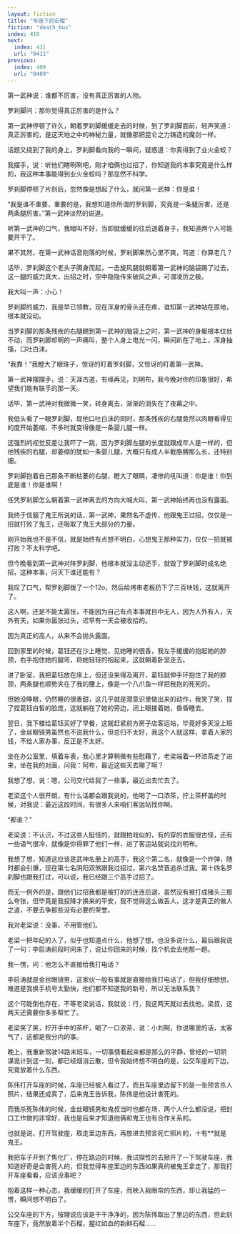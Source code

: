 ```yaml
---
layout: fiction
title: "车座下的石榴"
fiction: "death_bus"
index: 410
next:
  index: 411
  url: "0411"
previous:
  index: 409
  url: "0409"
---
```

第一武神说：谁都不厉害，没有真正厉害的人物。

罗刹脚问：那你觉得真正厉害的是什么？

第一武神停顿了许久，朝着罗刹脚缓缓走去的时候，到了罗刹脚面前，轻声笑道：真正厉害的，是这天地之中的神秘力量，就像那把昆仑之力铸造的魔剑一样。

话题又绕到了我的身上，罗刹脚看向我的一瞬间，疑惑道：你真得到了业火金蛟？

我摆手，说：听他们瞎咧咧吧，刚才咱俩也过招了，你知道我的本事究竟是什么样的，我这种本事能得到业火金蛟吗？那显然不科学。

罗刹脚停顿了片刻后，忽然像是想起了什么，就问第一武神：你是谁！

“我是谁不重要，重要的是，我想知道你所谓的罗刹脚，究竟是一条腿厉害，还是两条腿厉害。”第一武神淡然的说道。

听第一武神的口气，我暗叫不好，当即就缓缓的往后退着身子，我知道两个人可能要开干了。

果不其然，在第一武神话音刚落的时候，罗刹脚果然心里不爽，骂道：你算老几？

话毕，罗刹脚这个老头子腾身而起，一击旋风腿就朝着第一武神的脑袋踢了过去，这一腿的威力真大，出招之时，空中隐隐传来破风之声，可谓凌厉之极。

我大叫一声：小心！

罗刹脚的威力，我是早已领教，现在浑身的骨头还在疼，谁知第一武神站在原地，根本就没动。

当罗刹脚的那条残疾的右腿踢到第一武神的脑袋上之时，第一武神的身躯根本纹丝不动，而罗刹脚却啊的一声痛叫，整个人身上电光一闪，瞬间趴在了地上，浑身抽搐，口吐白沫。

“我靠！”我瞪大了眼珠子，惊讶的盯着罗刹脚，又惊讶的盯着第一武神。

第一武神摆摆手，说：天涯古道，有缘再见，刘明布，我今晚对你的印象很好，希望我们能有联手的那一天。

话毕，第一武神对我微微一笑，转身离去，渐渐的消失在了夜幕之中。

我低头看了一眼罗刹脚，现他口吐白沫的同时，那条残疾的右腿竟然以肉眼看得见的度开始萎缩，不多时就变得像是一条婴儿腿一样。

这强烈的视觉反差让我吓了一跳，因为罗刹脚左腿的长度就跟成年人是一样的，但他残疾的右腿，却萎缩的犹如一条婴儿腿，大概只有成人半截胳膊那么长，还特别细。

罗刹脚抱着自己那条不断枯萎的右腿，瞪大了眼睛，凄惨的吼叫道：你是谁！你到底是谁！你是谁啊！

任凭罗刹脚怎么朝着第一武神离去的方向大喊大叫，第一武神始终再也没有露面。

我终于信服了鬼王所说的话，第一武神，果然名不虚传，他跟鬼王过招，仅仅是一招就打败了鬼王，还吸取了鬼王大部分的力量。

刚开始我也不是不信，就是始终有点想不明白，心想鬼王那种实力，仅仅一招就被打败？不太科学吧。

但今晚看到第一武神对阵罗刹脚，他根本就没主动还手，就毁了罗刹脚的成名绝招，这种本事，问天下谁还能有？

我叹了口气，帮罗刹脚拨了一个12o，然后给烤串老板扔下了三百块钱，这就离开了。

这人啊，还是不能太嚣张，不能因为自己有点本事就目中无人，因为人外有人，天外有天，如果你嚣张过头，迟早有一天会被收拾的。

因为真正的高人，从来不会抛头露面。

回到家里的时候，葛钰还在沙上睡觉，见她睡的很香，我左手缓缓的抱起她的脖颈，右手抱住她的腿弯，将她轻轻的抱起来，这就朝着卧室走去。

进了卧室，我把葛钰放在床上，但还没来得及离开，葛钰就伸手环抱住了我的脖颈，两条腿也顺势夹在了我的腰上，像是一个八爪鱼一样把我抱的死死的。

但她没睁眼，仍然睡的很香甜，这几乎就是潜意识里做出来的动作，我笑了笑，捏了捏葛钰白皙的脸庞，这就躺在了她的旁边，闭上眼搂着她，昏昏睡去。

翌日，我下楼给葛钰买好了早餐，这就赶紧前方房子店客运站，毕竟好多天没上班了，金丝眼镜男虽然也不说我什么，但总归不太好，我这个人就这样，拿着人家的钱，不给人家办事，反正是不太好。

坐在办公室里，填着车表，我心里才算稍微有些慰藉了，老梁端着一杯浓茶走了进来，坐在我的对面，问我：阿布，最近这些天去哪了啊？

我想了想，说：嗯，公司交代给我了一些事，最近出去忙去了。

老梁这个人很开朗，有什么话都会跟我说的，他喝了一口浓茶，拧上茶杯盖的时候，对我说：最近这段时间，有很多人来咱们客运站找你啊。

“都谁？”

老梁说：不认识，不过这些人挺怪的，就跟拍戏似的，有的穿的衣服很古怪，还有一些语气很冷，就像是你得罪了他们一样，进了客运站就说找刘明布。

我想了想，知道这应该是武神名册上的高手，我这个第二名，就像是一个炸弹，随时都会引爆，现在第七名阴阳双煞跟我过招过，第六名焚晋追杀过我。第十四名罗刹脚也跟我打过，可以说，我已经跟三个高手过招了。

而无一例外的是，跟他们过招我都是被打的的连连后退，虽然没有被打成猪头三那么夸张，但毕竟是我投降才换来的平安，我不觉得这么做丢人，这才是真正的做人之道，不要去争那些没有必要的荣誉。

我对老梁说：没事，不用管他们。

老梁一把年纪的人了，似乎也知道点什么，他想了想，也没多说什么，最后跟我说了一句：李启涛前段时间来了，说让你回来的时候，找个机会去他那一趟。

我一愣，问：他怎么不直接给我打电话？

李启涛就是金丝眼镜男，这家伙一般有事就是直接给我打电话了，但我仔细想想，难道是我换手机号太勤快，他们都不知道我的新号，所以无法联系我？

这个可能倒也存在，不等老梁说话，我就说：行，我这两天就过去找他，梁叔，这两天还需要你多多帮忙了。

老梁笑了笑，拧开手中的茶杯，喝了一口浓茶，说：小刘啊，你说哪里的话，太客气了，这都是我分内的事。

晚上，我重新驾驶14路末班车，一切事情看起来都是那么的平静，曾经的一切阴谋诡计到这一刻，都已经烟消云散，但令我始终想不明白的是，公交车座的下边，究竟放着什么东西。

陈伟打开车座的时候，车座已经被人看过了，而且车座里边留下的是一张预言杀人照片，结果还成真了，后来鬼王告诉我，陈伟是他设计害死的。

而我杀死陈伟的时候，金丝眼镜男和鬼叔当时也都在场，两个人什么都没说，把封口工作做的非常好，我也是后来才知道他俩和鬼王也有合作关系的。

也就是说，打开驾驶座，取走里边东西，再放进去预言死亡照片的，十有**就是鬼王。

我把车子开到了焦化厂，停在路边的时候，我试探性的去掀开了一下驾驶车座，我知道好奇是会害死人的，但我觉得车座里边的东西如果真的被鬼王拿走了，那我打开车座看看，应该没事吧？

抱着这样一种心态，我缓缓的打开了车座，而映入我眼帘的东西，却让我猛的一愣，瞬间想不明白了。

公交车座的下方，按理说应该是干干净净的，因为陈伟取出了里边的东西，但此刻车座下，竟然放着半个石榴，猩红如血的新鲜石榴……
